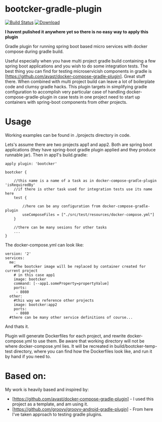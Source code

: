 # bootcker-gradle-plugin
[![Build Status](https://travis-ci.org/s4s0l/bootcker-gradle-plugin.svg?branch=master)](https://travis-ci.org/s4s0l/bootcker-gradle-plugin)
[![Download](https://api.bintray.com/packages/sasol-oss/maven/bootcker-gradle-plugin/images/download.svg) ](https://bintray.com/sasol-oss/maven/bootcker-gradle-plugin/_latestVersion)

**I havent pulished it anywhere yet so there is no easy way to apply this plugin**

Gradle plugin for running spring boot based micro services with docker compose during gradle build.

Useful especially when you have multi project gradle build containing a few spring boot applications and you wish to do some integration tests.
The best thing you can find for testing microservicish components in gradle is [https://github.com/avast/docker-compose-gradle-plugin].
Great stuff there. When combined with multi project build can leave a lot of boilerplate code and clumsy 
 gradle hacks. This plugin targets in simplifying gradle configuration to accomplish very particular case of handling 
  docker-compose-gradle-plugin in case tests in one project need to start up containers with spring-boot components from other projects.
  
# Usage  

Working examples can be found in ./projects directory in code.

Lets's assume there are two projects app1 and app2. Both are spring boot applications 
(they have spring-boot gradle plugin applied and they produce runnable jar). Then in
 app1's build.gradle:

```
apply plugin: 'bootcker'

bootcker {

    //this name is a name of a task as in docker-compose-gradle-plugin 'isRequiredBy'
    //if there is other task used for integration tests use its name here
    test {
    
        //here can be any configuration from docker-compose-gradle-plugin
        useComposeFiles = ["./src/test/resources/docker-compose.yml"]
    }
    
    //there can be many sesions for other tasks 
    ...
}    
```

The docker-compose.yml can look like:
```
version: '2'
services:
  me:
    #The bootcker image will be replaced by container created for current project
    # in this case app1
    image: bootcker
    command: [--app1.someProperty=propertyValue]
    ports:
     - 8080
  other:
    #this way we reference other projects
    image: bootcker:app2 
    ports:
     - 8080
  #there can be many other service definitions of course...   
```

And thats it.

Plugin will generate Dockerfiles for each project, and rewrite docker-compose.yml
to use them. Be aware that working directory will not be where docker-compose.yml lies.
It will be recreated in build/bootcker-temp-test directory, where you can find how 
the Dockerfiles look like, and run it by hand if you need to.


# Based on:

My work is heavily based and inspired by:

* [https://github.com/avast/docker-compose-gradle-plugin] - I used this project as a template, and am using it.
* [https://github.com/groovy/groovy-android-gradle-plugin] - From here I've taken approach to testing gradle plugins. 

